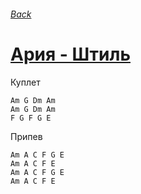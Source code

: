 ###### [Back](../Readme.md)
# [Ария - Штиль](text.md)
Куплет
```
Am G Dm Am
Am G Dm Am
F G F G E
```
Припев
```
Am A C F G E
Am A C F E
Am A C F G E
Am A C F E
```
